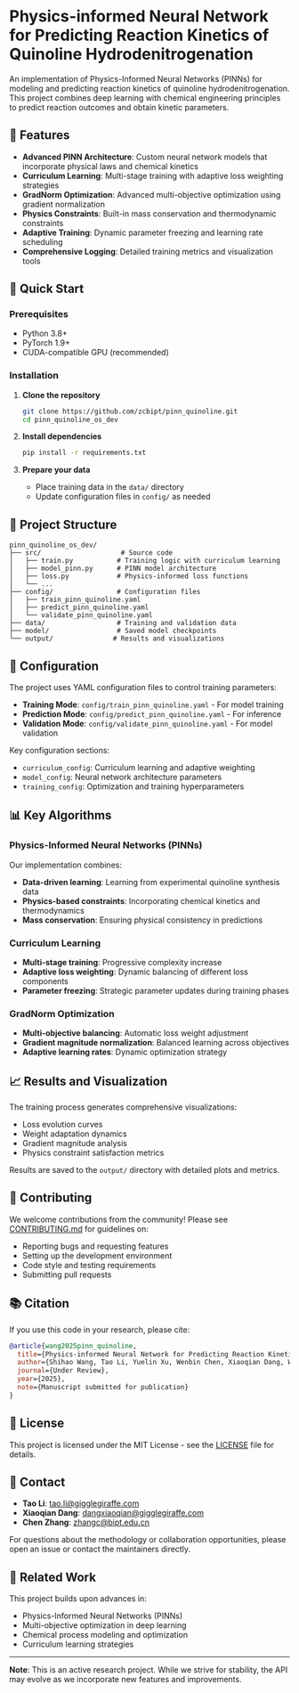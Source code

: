 # Physics-informed Neural Network for Predicting Reaction Kinetics of Quinoline Hydrodenitrogenation

An implementation of Physics-Informed Neural Networks (PINNs) for modeling and predicting reaction kinetics of quinoline hydrodenitrogenation. This project combines deep learning with chemical engineering principles to predict reaction outcomes and obtain kinetic parameters.

## 🔬 Features

- **Advanced PINN Architecture**: Custom neural network models that incorporate physical laws and chemical kinetics
- **Curriculum Learning**: Multi-stage training with adaptive loss weighting strategies
- **GradNorm Optimization**: Advanced multi-objective optimization using gradient normalization
- **Physics Constraints**: Built-in mass conservation and thermodynamic constraints
- **Adaptive Training**: Dynamic parameter freezing and learning rate scheduling
- **Comprehensive Logging**: Detailed training metrics and visualization tools

## 🚀 Quick Start

### Prerequisites

- Python 3.8+
- PyTorch 1.9+
- CUDA-compatible GPU (recommended)

### Installation

1. **Clone the repository**
   ```bash
   git clone https://github.com/zcbipt/pinn_quinoline.git
   cd pinn_quinoline_os_dev
   ```

2. **Install dependencies**
   ```bash
   pip install -r requirements.txt
   ```

3. **Prepare your data**
   - Place training data in the `data/` directory
   - Update configuration files in `config/` as needed

## 📁 Project Structure

```
pinn_quinoline_os_dev/
├── src/                    # Source code
│   ├── train.py           # Training logic with curriculum learning
│   ├── model_pinn.py      # PINN model architecture
│   ├── loss.py            # Physics-informed loss functions
│   └── ...
├── config/                # Configuration files
│   ├── train_pinn_quinoline.yaml
│   ├── predict_pinn_quinoline.yaml
│   └── validate_pinn_quinoline.yaml
├── data/                  # Training and validation data
├── model/                 # Saved model checkpoints
└── output/               # Results and visualizations
```

## 🔧 Configuration

The project uses YAML configuration files to control training parameters:

- **Training Mode**: `config/train_pinn_quinoline.yaml` - For model training
- **Prediction Mode**: `config/predict_pinn_quinoline.yaml` - For inference
- **Validation Mode**: `config/validate_pinn_quinoline.yaml` - For model validation

Key configuration sections:
- `curriculum_config`: Curriculum learning and adaptive weighting
- `model_config`: Neural network architecture parameters
- `training_config`: Optimization and training hyperparameters

## 📊 Key Algorithms

### Physics-Informed Neural Networks (PINNs)
Our implementation combines:
- **Data-driven learning**: Learning from experimental quinoline synthesis data
- **Physics-based constraints**: Incorporating chemical kinetics and thermodynamics
- **Mass conservation**: Ensuring physical consistency in predictions

### Curriculum Learning
- **Multi-stage training**: Progressive complexity increase
- **Adaptive loss weighting**: Dynamic balancing of different loss components
- **Parameter freezing**: Strategic parameter updates during training phases

### GradNorm Optimization
- **Multi-objective balancing**: Automatic loss weight adjustment
- **Gradient magnitude normalization**: Balanced learning across objectives
- **Adaptive learning rates**: Dynamic optimization strategy

## 📈 Results and Visualization

The training process generates comprehensive visualizations:
- Loss evolution curves
- Weight adaptation dynamics
- Gradient magnitude analysis
- Physics constraint satisfaction metrics

Results are saved to the `output/` directory with detailed plots and metrics.

## 🤝 Contributing

We welcome contributions from the community! Please see [CONTRIBUTING.md](CONTRIBUTING.md) for guidelines on:
- Reporting bugs and requesting features
- Setting up the development environment
- Code style and testing requirements
- Submitting pull requests

## 📚 Citation

If you use this code in your research, please cite:

```bibtex
@article{wang2025pinn_quinoline,
  title={Physics-informed Neural Network for Predicting Reaction Kinetics of Quinoline Hydrodenitrogenation},
  author={Shihao Wang, Tao Li, Yuelin Xu, Wenbin Chen, Xiaoqian Dang, Wei Zhang, Chen Zhang, Cuiqing Li, Yong Luo, Feng Liu and Mingfeng Li},
  journal={Under Review},
  year={2025},
  note={Manuscript submitted for publication}
}
```

## 📄 License

This project is licensed under the MIT License - see the [LICENSE](LICENSE) file for details.

## 📧 Contact

- **Tao Li**: tao.li@gigglegiraffe.com
- **Xiaoqian Dang**: dangxiaoqian@gigglegiraffe.com
- **Chen Zhang**: zhangc@bipt.edu.cn

For questions about the methodology or collaboration opportunities, please open an issue or contact the maintainers directly.

## 🔗 Related Work

This project builds upon advances in:
- Physics-Informed Neural Networks (PINNs)
- Multi-objective optimization in deep learning
- Chemical process modeling and optimization
- Curriculum learning strategies

---

**Note**: This is an active research project. While we strive for stability, the API may evolve as we incorporate new features and improvements.